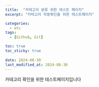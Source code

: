 ```yaml
---
title:  "카테고리 분류 위한 테스트 페이지"
excerpt: "카테고리 작동확인을 위한 테스트페이지"

categories:
  - etc
tags:
  - [Github, Git]

toc: true
toc_sticky: true
 
date: 2024-08-30
last_modified_at: 2024-08-30
---
```


카테고리 확인을 위한 테스트페이지입니다